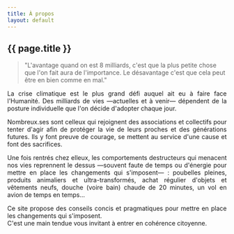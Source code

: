 ```yaml
---
title: À propos
layout: default
---
```

## {{ page.title }}

> "L'avantage quand on est 8 milliards, c'est que la plus petite chose que l'on fait aura de l'importance. Le désavantage c'est que cela peut être en bien comme en mal."

<p style="text-align: justify">La crise climatique est le plus grand défi auquel ait eu à faire face l'Humanité. Des milliards de vies —actuelles et à venir— dépendent de la posture individuelle que l'on décide d'adopter chaque jour.</p><p style="text-align: justify">Nombreux.ses sont celleux qui rejoignent des associations et collectifs pour tenter d'agir afin de protéger la vie de leurs proches et des générations futures. Ils y font preuve de courage, se mettent au service d'une cause et font des sacrifices.</p><p style="text-align: justify">Une fois rentrés chez elleux, les comportements destructeurs qui menacent nos vies reprennent le dessus —souvent faute de temps ou d'énergie pour mettre en place les changements qui s'imposent— : poubelles pleines, produits animaliers et ultra-transformés, achat régulier d'objets et vêtements neufs, douche (voire bain) chaude de 20 minutes, un vol en avion de temps en temps...</p><p style="text-align: justify">Ce site propose des conseils concis et pragmatiques pour mettre en place les changements qui s'imposent.<br>C'est une main tendue vous invitant à entrer en cohérence citoyenne.</p>